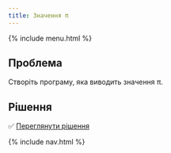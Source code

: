 ```yaml
---
title: Значення π
---
```


{% include menu.html %}

## Проблема

Створіть програму, яка виводить значення π.

## Рішення

✅ [Переглянути рішення](solution)

{% include nav.html %}